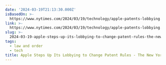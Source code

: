 ```yaml
---
date: '2024-03-19T21:13:30.000Z'
isBasedOn: >-
  https://www.nytimes.com/2024/03/19/technology/apple-patents-lobbying.html#:~:text=While%20it%20defends%20itself%20from,bring%20complaints%20before%20the%20I.T.C
link: >-
  https://www.nytimes.com/2024/03/19/technology/apple-patents-lobbying.html#:~:text=While%20it%20defends%20itself%20from,bring%20complaints%20before%20the%20I.T.C
slug: >-
  2024-03-19-apple-steps-up-its-lobbying-to-change-patent-rules-the-new-york-times
tags:
  - law and order
  - tech
title: Apple Steps Up Its Lobbying to Change Patent Rules - The New York Times
---
```


